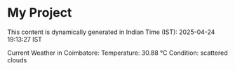 # My Project

This content is dynamically generated in Indian Time (IST): 2025-04-24 19:13:27 IST


Current Weather in Coimbatore:
Temperature: 30.88 °C
Condition: scattered clouds
